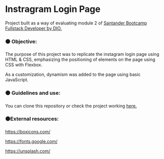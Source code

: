 # Instragram Login Page

Project built as a way of evaluating module 2 of [Santander Bootcamp Fullstack Developer by DIO.](https://www.dio.me/)

### :black_circle: Objective:

The purpose of this project was to replicate the instagram login page using HTML & CSS, emphasizing the positioning of elements on the page using CSS with Flexbox.

As a customization, dynamism was added to the page using basic JavaScript.

### :black_circle: Guidelines and use:

You can clone this repository or check the project working [here.](https://pedrowillianmo.github.io/instragram_login_page/)

### :black_circle:External resources:

https://boxicons.com/

https://fonts.google.com/

https://unsplash.com/



